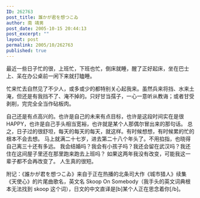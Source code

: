 ```yaml
---
ID: 262763
post_title: 誰かが君を想つこゐ
author: 南 靖男
post_date: 2005-10-15 20:44:13
post_excerpt: ""
layout: post
permalink: 2005/10/262763
published: true
---
```

最近一些日子忙的很，上班忙，下班也忙，倒床就睡，醒了正好起床，坐在巴士上、呆在办公桌前一闲下来就打瞌睡。
<!--more-->忙来忙去自然见了不少人，或多或少的都特别关心起我来。虽然兵来将挡、水来土淹，但还是有我挡不了、淹不掉的。只好甘当孺子，一心一意听从教诲；或者甘受剥削，完完全全当作砧板肉。
自己还是有点高兴的。也许是自己的未来有点目标，也许是这段时间实在是很 HAPPY，也许是自己手头相当宽裕，也许就是某个人那偶尔冒出来的那句话。
总之，日子过的很舒坦，每天的每天的每天，就这样。有时候想想，有时候累的忙的根本不会去想。
马上就满二十七岁，进去第二十八个年头了。不用掐指，也晓得自己离三十还有多远。
我会结婚吗？我会有小孩子吗？我还会留在武汉吗？我还住在这间屋子里还在那里跑来跑去上班吗？
如果这两年我没有改变，可能我这一辈子都不会再改变了。
人生真的很短。

附记：《誰かが君を想つこゐ》来自于正在热播的北条司大作《城市猎人》续集《天使心》的片尾曲歌名，英文名 Skoop On Somebody（我手头的英文词典根本无法找到 skoop 这个词），日文的中文直译是[b]某个人正在思念着你[/b]。
